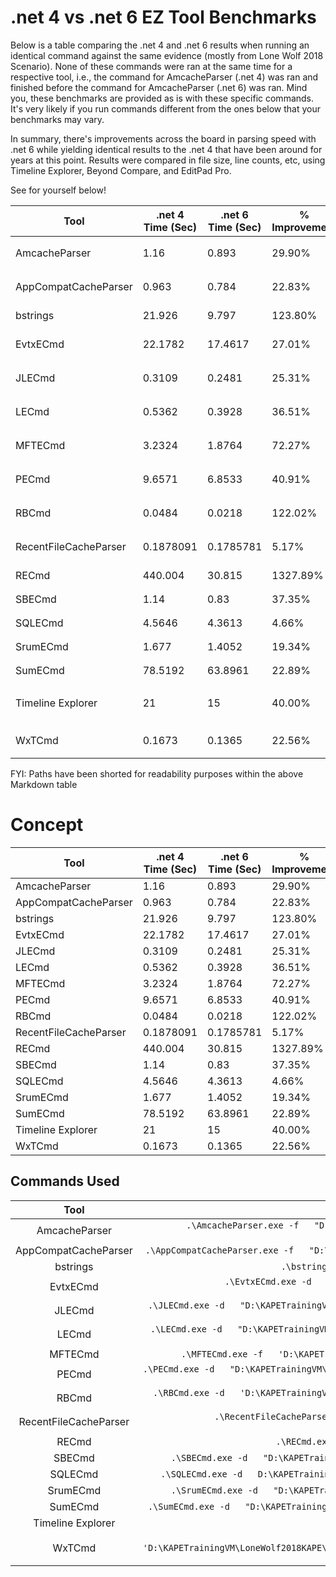 # .net 4 vs .net 6 EZ Tool Benchmarks

Below is a table comparing the .net 4 and .net 6 results when running an identical command against the same evidence (mostly from Lone Wolf 2018 Scenario). None of these commands were ran at the same time for a respective tool, i.e., the command for AmcacheParser (.net 4) was ran and finished before the command for AmcacheParser (.net 6) was ran. Mind you, these benchmarks are provided as is with these specific commands. It's very likely if you run commands different from the ones below that your benchmarks may vary. 

In summary, there's improvements across the board in parsing speed with .net 6 while yielding identical results to the .net 4 that have been around for years at this point. Results were compared in file size, line counts, etc, using Timeline Explorer, Beyond Compare, and EditPad Pro. 

See for yourself below!

| Tool | .net 4 Time (Sec) | .net 6 Time (Sec) | % Improvement | Command Used |
|--|--|--|--|--|
| AmcacheParser | 1.16 | 0.893 | 29.90% | `.\AmcacheParser.exe -f   ".\LW2018\Amcache.hve"   --csv ".\output" --debug --mp -i` |
| AppCompatCacheParser | 0.963 | 0.784 | 22.83% | `.\AppCompatCacheParser.exe -f   ".\LW2018\SYSTEM"   --csv c:\temp\ --debug` |
| bstrings | 21.926 | 9.797 | 123.80% | `.\bstrings.exe -d   ".\LW2018\" -a --ls cloudy` |
| EvtxECmd | 22.1782 | 17.4617 | 27.01% | `.\EvtxECmd.exe -d   ".\LW2018\logs"   --csv ".\LW2018\" --debug` |
| JLECmd | 0.3109 | 0.2481 | 25.31% | `.\JLECmd.exe -d   ".\LW2018\Recent\"   --mp --csv ".\output"` |
| LECmd | 0.5362 | 0.3928 | 36.51% | `.\LECmd.exe -d   ".\LW2018\Recent\"   --mp --csv ".\output"` |
| MFTECmd | 3.2324 | 1.8764 | 72.27% | `.\MFTECmd.exe -f   '.\LW2018\$MFT' --csv   ".\output"` |
| PECmd | 9.6571 | 6.8533 | 40.91% | `.\PECmd.exe -d   ".\LW2018\prefetch\" --csv   ".\LW2018\" --mp` |
| RBCmd | 0.0484 | 0.0218 | 122.02% | `.\RBCmd.exe -d   '.\LW2018\$Recycle.Bin\%UserSid%'   --csv '.\output' --debug` |
| RecentFileCacheParser | 0.1878091 | 0.1785781 | 5.17% | `.\RecentFileCacheParser.exe -f   ".\LW2018\RecentFileCache.bcf"   --csv ".\output\"` |
| RECmd | 440.004 | 30.815 | 1327.89% | `.\RECmd.exe -d   ".\LW2018\" --sa cloudy --debug` |
| SBECmd | 1.14 | 0.83 | 37.35% | `.\SBECmd.exe -d   ".\LW2018\" --csv   ".\LW2018\" --debug` |
| SQLECmd | 4.5646 | 4.3613 | 4.66% | `.\SQLECmd.exe -d   .\LW2018\ --hunt --csv   .\LW2018\ --debug` |
| SrumECmd | 1.677 | 1.4052 | 19.34% | `.\SrumECmd.exe -d   ".\LW2018\" --csv   ".\output" --debug` |
| SumECmd | 78.5192 | 63.8961 | 22.89% | `.\SumECmd.exe -d   ".\LW2018\SUM" --csv   ".\LW2018\SUM" --debug` |
| Timeline Explorer | 21 | 15 | 40.00% | 1gb CSV generated from   EventTranscript.DB SQLECmd Query |
| WxTCmd | 0.1673 | 0.1365 | 22.56% | `.\WxTCmd.exe -f   '.\LW2018\ActivitiesCache.db'   --csv '.\LW2018\'` |

FYI: Paths have been shorted for readability purposes within the above Markdown table

# Concept 

| Tool | .net 4 Time (Sec) | .net 6 Time (Sec) | % Improvement | 
|--|--|--|--|
| AmcacheParser | 1.16 | 0.893 | 29.90% |
| AppCompatCacheParser | 0.963 | 0.784 | 22.83% |
| bstrings | 21.926 | 9.797 | 123.80% | 
| EvtxECmd | 22.1782 | 17.4617 | 27.01% |
| JLECmd | 0.3109 | 0.2481 | 25.31% |
| LECmd | 0.5362 | 0.3928 | 36.51% | 
| MFTECmd | 3.2324 | 1.8764 | 72.27% |
| PECmd | 9.6571 | 6.8533 | 40.91% | 
| RBCmd | 0.0484 | 0.0218 | 122.02% |
| RecentFileCacheParser | 0.1878091 | 0.1785781 | 5.17% |
| RECmd | 440.004 | 30.815 | 1327.89% | 
| SBECmd | 1.14 | 0.83 | 37.35% | 
| SQLECmd | 4.5646 | 4.3613 | 4.66% | 
| SrumECmd | 1.677 | 1.4052 | 19.34% |
| SumECmd | 78.5192 | 63.8961 | 22.89% |
| Timeline Explorer | 21 | 15 | 40.00% |
| WxTCmd | 0.1673 | 0.1365 | 22.56% |


## Commands Used

| Tool | Command Used |
|:---:|:---:|
| AmcacheParser | `.\AmcacheParser.exe -f   "D:\KAPETrainingVM\LoneWolf2018KAPE\tout\E\Windows\AppCompat\Programs\Amcache.hve"   --csv "D:\KAPETrainingVM\LoneWolf2018KAPE\tout" --debug --mp -i` |
| AppCompatCacheParser | `.\AppCompatCacheParser.exe -f   "D:\KAPETrainingVM\LoneWolf2018KAPE\tout\E\Windows\System32\config\SYSTEM"   --csv c:\temp\ --debug` |
| bstrings | `.\bstrings.exe -d   "D:\KAPETrainingVM\LoneWolf2018KAPE\tout\E" -a --ls cloudy` |
| EvtxECmd | `.\EvtxECmd.exe -d   "D:\KAPETrainingVM\LoneWolf2018KAPE\tout\E\Windows\System32\winevt\logs"   --csv "D:\KAPETrainingVM\LoneWolf2018KAPE\tout\E" --debug` |
| JLECmd | `.\JLECmd.exe -d   "D:\KAPETrainingVM\LoneWolf2018KAPE\tout\E\Users\jcloudy\AppData\Roaming\Microsoft\Windows\Recent\"   --mp --csv "D:\KAPETrainingVM\LoneWolf2018KAPE\tout"` |
| LECmd | `.\LECmd.exe -d   "D:\KAPETrainingVM\LoneWolf2018KAPE\tout\E\Users\jcloudy\AppData\Roaming\Microsoft\Windows\Recent\"   --mp --csv "D:\KAPETrainingVM\LoneWolf2018KAPE\tout"` |
| MFTECmd | `.\MFTECmd.exe -f   'D:\KAPETrainingVM\LoneWolf2018KAPE\tout\E\$MFT' --csv   "D:\KAPETrainingVM\LoneWolf2018KAPE\tout"` |
| PECmd | `.\PECmd.exe -d   "D:\KAPETrainingVM\LoneWolf2018KAPE\tout\E\Windows\prefetch\" --csv   "D:\KAPETrainingVM\LoneWolf2018KAPE\tout\E" --mp` |
| RBCmd | `.\RBCmd.exe -d   'D:\KAPETrainingVM\LoneWolf2018KAPE\tout\E\$Recycle.Bin\S-1-5-21-2734969515-1644526556-1039763013-1001'   --csv 'D:\KAPETrainingVM\LoneWolf2018KAPE\tout' --debug` |
| RecentFileCacheParser | `.\RecentFileCacheParser.exe -f   "D:\KAPETrainingVM\LoneWolf2018KAPE\tout\E\RecentFileCache.bcf"   --csv "D:\KAPETrainingVM\LoneWolf2018KAPE\tout\"` |
| RECmd | `.\RECmd.exe -d   "D:\KAPETrainingVM\LoneWolf2018KAPE\tout\E" --sa cloudy --debug` |
| SBECmd | `.\SBECmd.exe -d   "D:\KAPETrainingVM\LoneWolf2018KAPE\tout\E" --csv   "D:\KAPETrainingVM\LoneWolf2018KAPE\tout\E" --debug` |
| SQLECmd | `.\SQLECmd.exe -d   D:\KAPETrainingVM\LoneWolf2018KAPE\tout\E --hunt --csv   D:\KAPETrainingVM\LoneWolf2018KAPE\tout\E --debug` |
| SrumECmd | `.\SrumECmd.exe -d   "D:\KAPETrainingVM\LoneWolf2018KAPE\tout\E" --csv   "D:\KAPETrainingVM\LoneWolf2018KAPE\tout" --debug` |
| SumECmd | `.\SumECmd.exe -d   "D:\KAPETrainingVM\LoneWolf2018KAPE\tout\E\SUM" --csv   "D:\KAPETrainingVM\LoneWolf2018KAPE\tout\E\SUM" --debug` |
| Timeline Explorer | 1gb CSV generated from   EventTranscript.DB SQLECmd Query |
| WxTCmd | `.\WxTCmd.exe -f   'D:\KAPETrainingVM\LoneWolf2018KAPE\tout\E\Users\jcloudy\AppData\Local\ConnectedDevicesPlatform\b5e4e06f22924dca\ActivitiesCache.db'   --csv 'D:\KAPETrainingVM\LoneWolf2018KAPE\tout\E'` |
